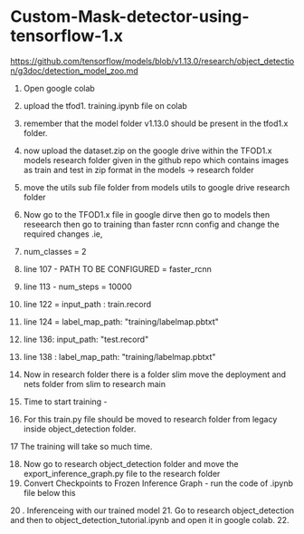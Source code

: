 # Custom-Mask-detector-using-tensorflow-1.x
https://github.com/tensorflow/models/blob/v1.13.0/research/object_detection/g3doc/detection_model_zoo.md

1. Open google colab
2. upload the tfod1. training.ipynb file on colab 
3. remember that the model folder v1.13.0 should be present in the tfod1.x folder.
4. now upload the dataset.zip on the google drive within the TFOD1.x models research folder  given in the github repo which contains images as train and test in                       zip format in the models -> research folder 
5. move the utils sub file folder from models utils to google drive research folder 
6. Now go to the TFOD1.x file in google dirve then go to models then reseearch then go to training than faster rcnn config and change the required changes .ie,

7. num_classes = 2
8. line 107  - PATH TO BE CONFIGURED = faster_rcnn
9. line 113 - num_steps = 10000
10. line 122 = input_path : train.record
11. line 124 = label_map_path: "training/labelmap.pbtxt"
12. line 136: input_path: "test.record"
13. line 138 : label_map_path: "training/labelmap.pbtxt"

14. Now in research folder there is a folder slim move the deployment and nets folder from slim to research main 

15. Time to start training -

16. For this train.py file should be moved to research folder from legacy inside object_detection folder.

17 The training will take so much time.

18. Now go to research object_detection folder and move the export_inference_graph.py file to the research folder
19. Convert Checkpoints to Frozen Inference Graph - run the  code of .ipynb file below this

20 . Inferenceing with our trained model
21. Go to research object_detection and then to object_detection_tutorial.ipynb and open it in google colab.
22. 
